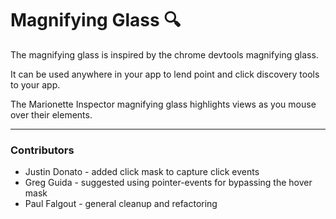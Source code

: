 # Magnifying Glass :mag:

The magnifying glass is inspired by the chrome devtools magnifying glass.

It can be used anywhere in your app to lend point and click discovery tools to your app.

The Marionette Inspector magnifying glass highlights views as you mouse over their elements.

---
### Contributors
+ Justin Donato - added click mask to capture click events
+ Greg Guida - suggested using pointer-events for bypassing the hover mask
+ Paul Falgout - general cleanup and refactoring

